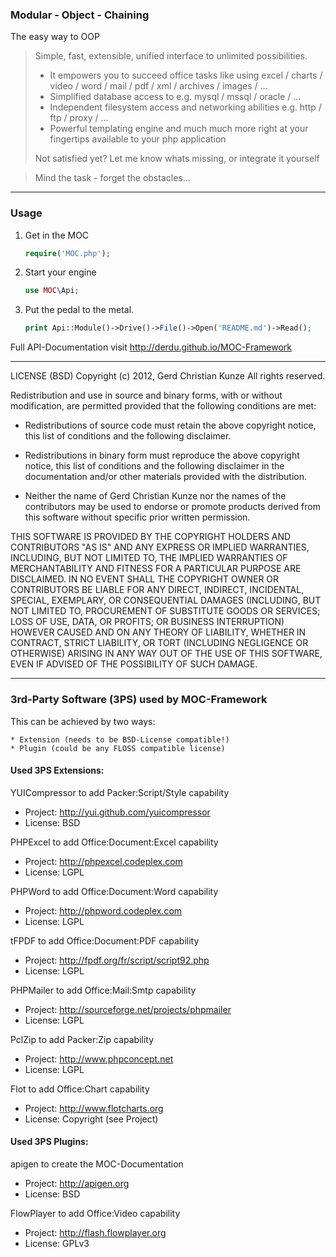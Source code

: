 ### Modular - Object - Chaining
The easy way to OOP

> Simple, fast, extensible, unified interface to unlimited possibilities.
>
> * It empowers you to succeed office tasks like using excel / charts / video / word / mail / pdf / xml / archives / images / ...
> * Simplified database access to e.g. mysql / mssql / oracle / ...
> * Independent filesystem access and networking abilities e.g. http / ftp / proxy / ...
> * Powerful templating engine and much much more right at your fingertips available to your php application
>
> Not satisfied yet? Let me know whats missing, or integrate it yourself

> Mind the task - forget the obstacles...

------------------------------------------------------------------------------------------------------------------------

### Usage

1. Get in the MOC

	```php
	require('MOC.php');
	```
2. Start your engine

	```php
	use MOC\Api;
	```
3. Put the pedal to the metal.

	```php
	print Api::Module()->Drive()->File()->Open('README.md')->Read();
	```

Full API-Documentation visit http://derdu.github.io/MOC-Framework

------------------------------------------------------------------------------------------------------------------------


LICENSE (BSD)
Copyright (c) 2012, Gerd Christian Kunze
All rights reserved.

Redistribution and use in source and binary forms, with or without
modification, are permitted provided that the following conditions are
met:

 * Redistributions of source code must retain the above copyright
   notice, this list of conditions and the following disclaimer.

 * Redistributions in binary form must reproduce the above copyright
   notice, this list of conditions and the following disclaimer in the
   documentation and/or other materials provided with the distribution.

 * Neither the name of Gerd Christian Kunze nor the names of the
   contributors may be used to endorse or promote products derived from
   this software without specific prior written permission.

THIS SOFTWARE IS PROVIDED BY THE COPYRIGHT HOLDERS AND CONTRIBUTORS "AS
IS" AND ANY EXPRESS OR IMPLIED WARRANTIES, INCLUDING, BUT NOT LIMITED TO,
THE IMPLIED WARRANTIES OF MERCHANTABILITY AND FITNESS FOR A PARTICULAR
PURPOSE ARE DISCLAIMED. IN NO EVENT SHALL THE COPYRIGHT OWNER OR
CONTRIBUTORS BE LIABLE FOR ANY DIRECT, INDIRECT, INCIDENTAL, SPECIAL,
EXEMPLARY, OR CONSEQUENTIAL DAMAGES (INCLUDING, BUT NOT LIMITED TO,
PROCUREMENT OF SUBSTITUTE GOODS OR SERVICES; LOSS OF USE, DATA, OR
PROFITS; OR BUSINESS INTERRUPTION) HOWEVER CAUSED AND ON ANY THEORY OF
LIABILITY, WHETHER IN CONTRACT, STRICT LIABILITY, OR TORT (INCLUDING
NEGLIGENCE OR OTHERWISE) ARISING IN ANY WAY OUT OF THE USE OF THIS
SOFTWARE, EVEN IF ADVISED OF THE POSSIBILITY OF SUCH DAMAGE.


------------------------------------------------------------------------------------------------------------------------

### 3rd-Party Software (3PS) used by MOC-Framework

This can be achieved by two ways:

	* Extension (needs to be BSD-License compatible!)
	* Plugin (could be any FLOSS compatible license)

#### Used 3PS Extensions:

YUICompressor to add Packer:Script/Style capability
- Project: <http://yui.github.com/yuicompressor>
- License: BSD

PHPExcel to add Office:Document:Excel capability
- Project: <http://phpexcel.codeplex.com>
- License: LGPL

PHPWord to add Office:Document:Word capability
- Project: <http://phpword.codeplex.com>
- License: LGPL

tFPDF to add Office:Document:PDF capability
- Project: <http://fpdf.org/fr/script/script92.php>
- License: LGPL

PHPMailer to add Office:Mail:Smtp capability
- Project: <http://sourceforge.net/projects/phpmailer>
- License: LGPL

PclZip to add Packer:Zip capability
- Project: <http://www.phpconcept.net>
- License: LGPL

Flot to add Office:Chart capability
- Project: <http://www.flotcharts.org>
- License: Copyright (see Project)

#### Used 3PS Plugins:

apigen to create the MOC-Documentation
- Project: <http://apigen.org>
- License: BSD

FlowPlayer to add Office:Video capability
- Project: <http://flash.flowplayer.org>
- License: GPLv3
